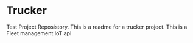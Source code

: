 # Trucker
Test Project Reposistory. This is a readme for a trucker project.
This is a Fleet management IoT api 
